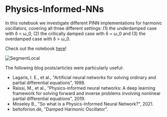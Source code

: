 # Physics-Informed-NNs

In this notebook we investigate different PINN implementations for harmonic oscillators, covering all three different settings: (1) the underdamped case with δ < ω_0, (2) the critically damped case with δ = ω_0 and (3) the overdamped case with δ > ω_0. 

Check out the notebook [here](https://github.com/astroioannaki/Physics-Informed-NNs/blob/main/PINNs%20for%20harmonic%20oscillators.ipynb)!

![SegmentLocal](pinn_ud.gif "gif")

The following blog posts/articles were particularly useful:
- Lagaris, I. E., et al., "Artificial neural networks for solving ordinary and partial differential equations", 1998.
- Raissi, M., et al., "Physics-informed neural networks: A deep learning framework for solving forward and inverse problems involving nonlinear partial differential equations", 2019.
- Moseley B., "So what is a Physics-Informed Neural Network?", 2021.
- beltoforion.de, "Damped Harmonic Oscillator".
